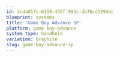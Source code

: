 ```yaml
---
id: 2cda017c-6159-435f-993c-db76cd3294dc
blueprint: systems
title: 'Game Boy Advance SP'
platform: game-boy-advance
system_type: handheld
variation: Graphite
slug: game-boy-advance-sp
---
```

